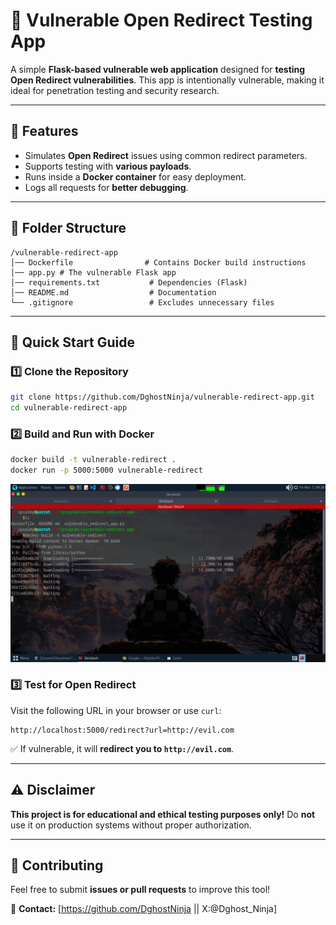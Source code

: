 

# 🚀 Vulnerable Open Redirect Testing App

A simple **Flask-based vulnerable web application** designed for **testing Open Redirect vulnerabilities**. This app is intentionally vulnerable, making it ideal for penetration testing and security research.

---

## 🔹 Features
- Simulates **Open Redirect** issues using common redirect parameters.
- Supports testing with **various payloads**.
- Runs inside a **Docker container** for easy deployment.
- Logs all requests for **better debugging**.

---

## 📂 Folder Structure
```
/vulnerable-redirect-app
│── Dockerfile                # Contains Docker build instructions
│── app.py # The vulnerable Flask app
│── requirements.txt           # Dependencies (Flask)
│── README.md                  # Documentation
└── .gitignore                 # Excludes unnecessary files
```

---

## 🚀 Quick Start Guide
### 1️⃣ Clone the Repository
```bash
git clone https://github.com/DghostNinja/vulnerable-redirect-app.git
cd vulnerable-redirect-app
```

### 2️⃣ Build and Run with Docker
```bash
docker build -t vulnerable-redirect .
docker run -p 5000:5000 vulnerable-redirect
```
![Demo](screenshots/ezgif.com-crop.gif)

### 3️⃣ Test for Open Redirect
Visit the following URL in your browser or use `curl`:
```
http://localhost:5000/redirect?url=http://evil.com
```
✅ If vulnerable, it will **redirect you to `http://evil.com`**.

---

## ⚠️ Disclaimer
**This project is for educational and ethical testing purposes only!** Do **not** use it on production systems without proper authorization.

---

## 🤝 Contributing
Feel free to submit **issues or pull requests** to improve this tool!

📧 **Contact:** [https://github.com/DghostNinja || X:@Dghost_Ninja]

